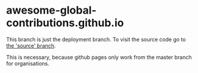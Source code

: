 # awesome-global-contributions.github.io

This branch is just the deployment branch.
To visit the source code go to
[the 'source' branch](https://github.com/awesome-global-contributions/awesome-global-contributions.github.io/tree/source).

This is necessary, because github pages only work
from the master branch for organisations.
